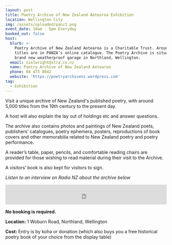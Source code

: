 ```yaml
---
layout: post
title: Poetry Archive of New Zealand Aotearoa Exhibition
location: Wellington City
img: /assets/uploaded/panz1.png
event_date: 10am - 5pm Everyday
booked_out: false
host:
  blurb: >-
    Poetry Archive of New Zealand Aotearoa is a Charitable Trust. Around 5,000
    titles are in PANZA’s online catalogue. The Poetry Archive is situated in a
    brand new weatherproof garage in Northland, Wellington.
  email: nielwright@xtra.co.nz
  name: Poetry Archive of New Zealand Aotearoa
  phone: 04 475 8042
  website: 'https://poetryarchivenz.wordpress.com'
tag:
  - Exhibition
---
```

Visit a unique archive of New Zealand's published poetry, with around 5,000 titles from the 19th century to the present day.

A host will also explain the lay out of holdings etc and answer questions.

The archive also contains photos and paintings of New Zealand poets, publishers’ catalogues, poetry ephemera, posters, reproductions of book covers and other memorabilia related to New Zealand poetry and poetry performance.

A reader’s table, paper, pencils, and comfortable reading chairs are provided for those wishing to read material during their visit to the Archive.

A visitors’ book is also kept for visitors to sign.

_Listen to an interview on Radio NZ about the archive below_

<iframe src="https://www.radionz.co.nz/audio/remote-player?id=2018654482" width="100%" frameborder="0" height="62px"></iframe>



**No booking is required.**

**Location:** 1 Woburn Road, Northland, Wellington

**Cost:** Entry is by koha or donation (which also buys you a free historical poetry book of your choice from the display table)
